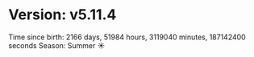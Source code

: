 # Version: v5.11.4
Time since birth: 2166 days, 51984 hours, 3119040 minutes, 187142400 seconds
Season: Summer ☀️
